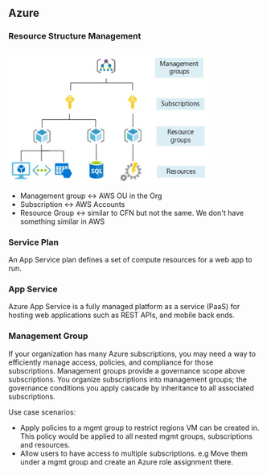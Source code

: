## Azure

### Resource Structure Management

![mgmt](./diagrams/mgmt.jpg)

- Management group <-> AWS OU in the Org
- Subscription <-> AWS Accounts
- Resource Group <-> similar to CFN but not the same. We don't have something similar in AWS

### Service Plan

An App Service plan defines a set of compute resources for a web app to run.

### App Service

Azure App Service is a fully managed platform as a service (PaaS) for hosting web applications such as REST APIs, and mobile back ends.

### Management Group

If your organization has many Azure subscriptions, you may need a way to efficiently manage access, policies, and compliance for those subscriptions. Management groups provide a governance scope above subscriptions. You organize subscriptions into management groups; the governance conditions you apply cascade by inheritance to all associated subscriptions.

Use case scenarios:

- Apply policies to a mgmt group to restrict regions VM can be created in. This policy would be applied to all nested mgmt groups, subscriptions and resources.
- Allow users to have access to multiple subscriptions. e.g Move them under a mgmt group and create an Azure role assignment there.
